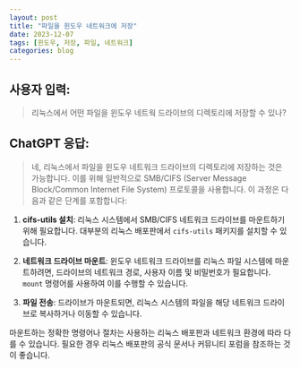 ```yaml
---
layout: post
title: "파일을 윈도우 네트워크에 저장"
date: 2023-12-07
tags: [윈도우, 저장, 파일, 네트워크]
categories: blog
---
```


## 사용자 입력:
> 리눅스에서 어떤 파일을 윈도우 네트웍 드라이브의 디렉토리에 저장할 수 있나?

## ChatGPT 응답:
> 네, 리눅스에서 파일을 윈도우 네트워크 드라이브의 디렉토리에 저장하는 것은 가능합니다. 이를 위해 일반적으로 SMB/CIFS (Server Message Block/Common Internet File System) 프로토콜을 사용합니다. 이 과정은 다음과 같은 단계를 포함합니다:

1. **cifs-utils 설치**: 리눅스 시스템에서 SMB/CIFS 네트워크 드라이브를 마운트하기 위해 필요합니다. 대부분의 리눅스 배포판에서 `cifs-utils` 패키지를 설치할 수 있습니다.

2. **네트워크 드라이브 마운트**: 윈도우 네트워크 드라이브를 리눅스 파일 시스템에 마운트하려면, 드라이브의 네트워크 경로, 사용자 이름 및 비밀번호가 필요합니다. `mount` 명령어를 사용하여 이를 수행할 수 있습니다.

3. **파일 전송**: 드라이브가 마운트되면, 리눅스 시스템의 파일을 해당 네트워크 드라이브로 복사하거나 이동할 수 있습니다.

마운트하는 정확한 명령어나 절차는 사용하는 리눅스 배포판과 네트워크 환경에 따라 다를 수 있습니다. 필요한 경우 리눅스 배포판의 공식 문서나 커뮤니티 포럼을 참조하는 것이 좋습니다.

